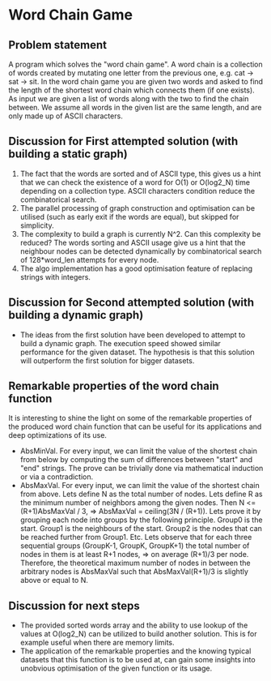 # Word Chain Game

## Problem statement
A program which solves the "word chain game". A word chain is a collection of words created by mutating one letter from the previous one, e.g. cat -> sat -> sit. In the word chain game you are given two words and asked to find the length of the shortest word chain which connects them (if one exists). As input we are given a list of words along with the two to find the chain between. We assume all words in the given list are the same length, and are only made up of ASCII characters.

## Discussion for First attempted solution (with building a static graph)
1. The fact that the words are sorted and of ASCII type, this gives us a hint that we can check the existence of a word for O(1) or O(log2_N) time depending on a collection type. ASCII characters condition reduce the combinatorical search.
2. The parallel processing of graph construction and optimisation can be utilised (such as early exit if the words are equal), but skipped for simplicity.
3. The complexity to build a graph is currently N^2. Can this complexity be reduced? The words sorting and ASCII usage give us a hint that the neighbour nodes can be detected dynamically by combinatorical search of 128*word_len attempts for every node.
4. The algo implementation has a good optimisation feature of replacing strings with integers.

## Discussion for Second attempted solution (with building a dynamic graph)
- The ideas from the first solution have been developed to attempt to build a dynamic graph. The execution speed showed similar performance for the given dataset. The hypothesis is that this solution will outperform the first solution for bigger datasets.

## Remarkable properties of the word chain function
It is interesting to shine the light on some of the remarkable properties of the produced word chain function that can be useful for its applications and deep optimizations of its use.
- AbsMinVal. For every input, we can limit the value of the shortest chain from below by computing the sum of differences between "start" and "end" strings. The prove can be trivially done via mathematical induction or via a contradiction.
- AbsMaxVal. For every input, we can limit the value of the shortest chain from above. Lets define N as the total number of nodes. Lets define R as the minimum number of neighbors among the given nodes. Then N <= (R+1)AbsMaxVal / 3, => AbsMaxVal = ceiling(3N / (R+1)). Lets prove it by grouping each node into groups by the following principle. Group0 is the start. Group1 is the neighbours of the start. Group2 is the nodes that can be reached further from Group1. Etc. Lets observe that for each three sequential groups (GroupK-1, GroupK, GroupK+1) the total number of nodes in them is at least R+1 nodes, => on average (R+1)/3 per node. Therefore, the theoretical maximum number of nodes in between the arbitrary nodes is AbsMaxVal such that AbsMaxVal(R+1)/3 is slightly above or equal to N. 

## Discussion for next steps
- The provided sorted words array and the ability to use lookup of the values at O(log2_N) can be utilized to build another solution. This is for example useful when there are memory limits.
- The application of the remarkable properties and the knowing typical datasets that this function is to be used at, can gain some insights into unobvious optimisation of the given function or its usage.
